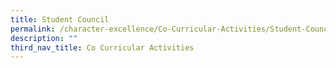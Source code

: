 ```yaml
---
title: Student Council
permalink: /character-excellence/Co-Curricular-Activities/Student-Council/
description: ""
third_nav_title: Co Curricular Activities
---
```

